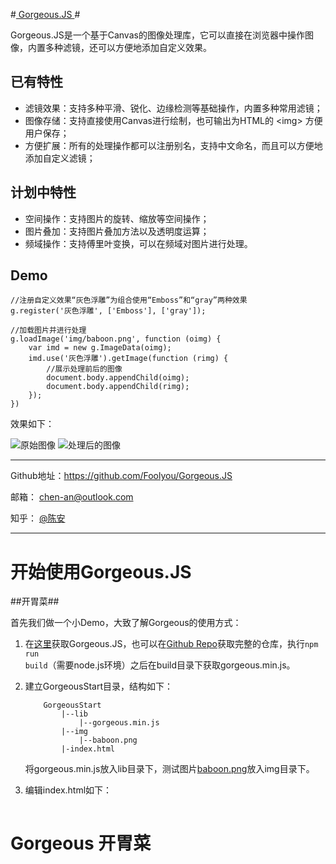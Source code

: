 #[ Gorgeous.JS ](https://github.com/Foolyou/Gorgeous.JS)#

Gorgeous.JS是一个基于Canvas的图像处理库，它可以直接在浏览器中操作图像，内置多种滤镜，还可以方便地添加自定义效果。

## 已有特性 ##

 * 滤镜效果：支持多种平滑、锐化、边缘检测等基础操作，内置多种常用滤镜；
 * 图像存储：支持直接使用Canvas进行绘制，也可输出为HTML的 &lt;img&gt; 方便用户保存；
 * 方便扩展：所有的处理操作都可以注册别名，支持中文命名，而且可以方便地添加自定义滤镜；

## 计划中特性 ##

 * 空间操作：支持图片的旋转、缩放等空间操作；
 * 图片叠加：支持图片叠加方法以及透明度运算；
 * 频域操作：支持傅里叶变换，可以在频域对图片进行处理。

## Demo ##

```
//注册自定义效果“灰色浮雕”为组合使用“Emboss”和“gray”两种效果
g.register('灰色浮雕', ['Emboss'], ['gray']);

//加载图片并进行处理
g.loadImage('img/baboon.png', function (oimg) {
    var imd = new g.ImageData(oimg);
    imd.use('灰色浮雕').getImage(function (rimg) {
        //展示处理前后的图像
        document.body.appendChild(oimg);
        document.body.appendChild(rimg);
    });
})
```
效果如下：

![原始图像][1] ![处理后的图像][2]

----------

Github地址：https://github.com/Foolyou/Gorgeous.JS

邮箱： chen-an@outlook.com

知乎： [@陈安][zhihu]

----------


  [1]: http://foolyou.github.io/Gorgeous.JS/images/README/o.png
  [2]: http://foolyou.github.io/Gorgeous.JS/images/README/r.png
  [zhihu]: http://www.zhihu.com/people/foolyou

# 开始使用Gorgeous.JS #

##开胃菜##

首先我们做一个小Demo，大致了解Gorgeous的使用方式：

 1. 在[这里][3]获取Gorgeous.JS，也可以在[Github Repo][4]获取完整的仓库，执行<code>npm run build</code>（需要node.js环境）之后在build目录下获取gorgeous.min.js。
 2. 建立GorgeousStart目录，结构如下：
    
    ```
        GorgeousStart
            |--lib
                |--gorgeous.min.js
            |--img
                |--baboon.png
            |-index.html
    ```
    将gorgeous.min.js放入lib目录下，测试图片[baboon.png][5]放入img目录下。
 3. 编辑index.html如下：
    
    ```
<!DOCTYPE html>
<html>
	<head>
		<title>Gorgeous Start</title>
		<meta charset="utf-8" />
	</head>
	<body>
		<h1>Gorgeous 开胃菜</h1>
		<script src="lib/gorgeous.min.js"></script>
		<script>
                        //记得先将gorgeous命名空间简记为g，方便后续使用
			var g = gorgeous;
			var src = 'img/baboon.png';
			
			//载入大猩猩图片并使用它创建g.ImageData对象
			g.ImageData(src, function (imd) {
				//将图像灰度化并显示出来
				imd.use('gray').getImage(function (img) {
					document.body.appendChild(img);
				});
				//对灰度化后的图片进行直方图均衡化提高对比度
				imd.use('equalize').getImage(function (img) {
					document.body.appendChild(img);
				});
			});			
		</script>
	</body>
</html>
    ```

打开index.html网页，可以看到如下两幅图：

![灰度化][6] ![直方图均衡化][7]

[3]: https://raw.githubusercontent.com/Foolyou/Gorgeous.JS/master/build/gorgeous.min.js
[4]: https://github.com/Foolyou/Gorgeous.JS
[5]: https://github.com/Foolyou/Gorgeous.JS/blob/master/test/img/baboon.png
[6]: http://foolyou.github.io/Gorgeous.JS/images/README/startg.png
[7]: http://foolyou.github.io/Gorgeous.JS/images/README/starth.png

## 创建g.ImageData对象 ##

在上面的代码中，我们使用图片源地址来初始化g.ImageData对象。实际上在Gorgeous里，一共有六种方式可以创建g.ImageData对象：

 1. 使用图片源地址
    g.ImageData({string}, {function ({g.ImageData})})
    
    如上，向g.ImageData()传入两个参数，一个字符串src存储着图片源地址，以及一个回调函数callback，callback接受一个指向创建好的g.ImageData对象的参数imd。当图片加载成功，g.ImageData初始化完毕时，callback就会被调用。
    
    Example:
    ```
    g.ImageData('img/baboon.png', function (imd) {
        //Do someting with imd.
    });
    ```
    
 2. 使用加载好的&lt;img&gt;
    g.ImageData({Image})
    
    向构造函数传入一个Image对象，函数将返回一个指向创建好的g.ImageData对象的引用。
    
    Example:
    ```
    //获取Image对象img的代码
    //...
    var imd = g.ImageData(img);
    //Do something with imd
    ```
    Gorgeous提供了函数g.loadImage({string}, {function ({Image})})方便图片的动态加载。
    Example:
    ```
    g.loadImage('baboon.png', function (img) {
        var imd = g.ImageData(img);
        //Do something with img and imd.
    });
    ```
    
 3. 使用HTMLCanvasElement对象
    g.ImageData({HTMLCanvasElement})
    
    Gorgeous提供了g.makeCanvasContext(width, height)函数来创建Canvas，这个函数会返回一个CanvasRenderingContext2D对象ctx,你可以用ctx.canvas来获取HTMLCanvasElement。
    
    Example:
    ```
    //获取Canvas对象canvas的代码
    //...
    var imd = g.ImageData(canvas);
    //Do something with imd
    ```
 4. 使用CanvasRenderingContext2D对象
   g.ImageData({CanvasRenderingContext2D})
   
 5. 使用由Canvas获取的原生ImageData对象
   g.ImageData({ImageData})
   
 6. 使用已有的g.ImageData对象（相当于整体拷贝）
   g.ImageData({g.ImageData})

以上方式都会返回一个创建好的g.ImageData对象，你可以自由选择是否使用new运算符。实际上使用new来创建新对象会减少一次函数调用，但是一般来说这并不会带来多少性能提升，所以不必在意。